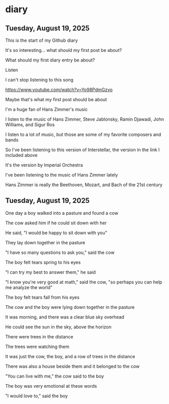 # diary

## Tuesday, August 19, 2025

This is the start of my Github diary

It's so interesting... what should my first post be about?

What should my first diary entry be about?

Listen

I can't stop listening to this song

https://www.youtube.com/watch?v=Yo98PdmGzvo

Maybe that's what my first post should be about

I'm a huge fan of Hans Zimmer's music

I listen to the music of Hans Zimmer, Steve Jablonsky, Ramin Djawadi, John Williams, and Sigur Ros

I listen to a lot of music, but those are some of my favorite composers and bands

So I've been listening to this version of Interstellar, the version in the link I included above

It's the version by Imperial Orchestra

I've been listening to the music of Hans Zimmer lately

Hans Zimmer is really the Beethoven, Mozart, and Bach of the 21st century

## Tuesday, August 19, 2025

One day a boy walked into a pasture and found a cow

The cow asked him if he could sit down with her

He said, "I would be happy to sit down with you"

They lay down together in the pasture

"I have so many questions to ask you," said the cow

The boy felt tears spring to his eyes

"I can try my best to answer them," he said

"I know you're very good at math," said the cow, "so perhaps you can help me analyze the world"

The boy felt tears fall from his eyes

The cow and the boy were lying down together in the pasture

It was morning, and there was a clear blue sky overhead

He could see the sun in the sky, above the horizon

There were trees in the distance

The trees were watching them

It was just the cow, the boy, and a row of trees in the distance

There was also a house beside them and it belonged to the cow

"You can live with me," the cow said to the boy

The boy was very emotional at these words

"I would love to," said the boy
